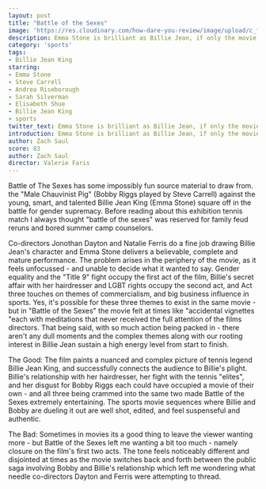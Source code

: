 ```yaml
---
layout: post
title: "Battle of the Sexes"
image: 'https://res.cloudinary.com/how-dare-you-review/image/upload/c_fill,h_399,w_760/v1529167993/battle-of-the-sexes.jpg'
description: Emma Stone is brilliant as Billie Jean, if only the movie around her was a little more focused.      
category: 'sports'
tags:
- Billie Jean King
starring:
- Emma Stone
- Steve Carrell
- Andrea Riseborough
- Sarah Silverman
- Elisabeth Shue
- Billie Jean King
- sports
twitter_text: Emma Stone is brilliant as Billie Jean, if only the movie around her was a little more focused.
introduction: Emma Stone is brilliant as Billie Jean, if only the movie around her was a little more focused.
author: Zach Saul
score: 83
author: Zach Saul
director: Valerie Faris 
---
```


Battle of The Sexes has some impossibly fun source material to draw from. the "Male Chauvinist Pig" (Bobby Riggs played by Steve Carrell)  against the young, smart, and talented Billie Jean King (Emma Stone) square off in the battle for gender supremacy.  Before reading about this exhibition tennis match I always thought "battle of the sexes" was reserved for family feud reruns and bored summer camp counselors.

Co-directors Jonothan Dayton and Natalie Ferris do a fine job drawing Billie Jean's character and Emma Stone delivers a believable, complete and mature performance. The problem arises in the periphery of the movie, as it feels unfocussed - and unable to decide what it wanted to say. Gender equality and the "Title 9" fight occupy the first act of the film, Billie's secret affair with her hairdresser and LGBT rights occupy the second act, and Act three touches on themes of commercialism, and big business influence in sports. Yes, it's possible for these three themes to exist in the same movie - but in "Battle of the Sexes" the movie felt at times like "accidental vignettes "each with meditations that never received the full attention of the films directors. That being said, with so much action being packed in - there aren't any dull moments and the complex themes along with our rooting interest in Billie Jean sustain a high energy level from start to finish.

The Good: The film paints a nuanced and complex picture of tennis legend Billie Jean King, and successfully connects the audience to Billie's plight. Billie's relationship with her hairdresser, her fight with the tennis "elites", and her disgust for Bobby Riggs each could have occupied a movie of their own - and all three being crammed into the same two made Battle of the Sexes extremely entertaining. The sports movie sequences where Billie and Bobby are dueling it out are well shot, edited, and feel suspenseful and authentic.

The Bad: Sometimes in movies its a good thing to leave the viewer wanting more - but Battle of the Sexes left me wanting a bit too much - namely closure on the film's first two acts. The tone feels noticeably different and disjointed at times as the movie switches back and forth between the public saga involving Bobby and Billie's relationship which left me wondering what needle co-directors Dayton and Ferris were attempting to thread.
